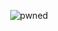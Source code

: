 <div align="center">

![pwned](https://user-images.githubusercontent.com/121574230/234142874-3dc6c37a-0981-4e1a-87e8-4c1b9ae88868.png)

</div>
